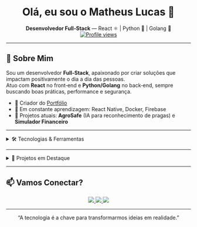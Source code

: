 <h1 align="center">Olá, eu sou o Matheus Lucas 👋</h1>
<p align="center">
  <strong>Desenvolvedor Full‑Stack</strong> — React ⚛️ | Python 🐍 | Golang 🦫  
  <br/>
  <a href="https://komarev.com/ghpvc/?username=MatheusLucas01">
    <img src="https://komarev.com/ghpvc/?username=MatheusLucas01&color=blue" alt="Profile views"/>
  </a>
</p>

---

## 🔹 Sobre Mim

Sou um desenvolvedor **Full‑Stack**, apaixonado por criar soluções que impactam positivamente o dia a dia das pessoas.  
Atuo com **React** no front‑end e **Python/Golang** no back‑end, sempre buscando boas práticas, performance e segurança.

- 💼 Criador do [Portfólio](https://matheuscode.com.br)  
- 🌱 Em constante aprendizagem: React Native, Docker, Firebase  
- 🚀 Projetos atuais: **AgroSafe** (IA para reconhecimento de pragas) e **Simulador Financeiro**

---

<details>
  <summary>🛠️ Tecnologias & Ferramentas</summary>

  <p align="center">
    <img src="https://skillicons.dev/icons?i=js,react,go,python,html,css,docker,git,vscode,mysql" alt="tech icons" height="40" />
  </p>

  - **Front‑End:** React, Tailwind CSS, JavaScript, HTML5, CSS3  
  - **Back‑End:** Python, Go, Node.js, Express, MySQL  
  - **Ferramentas:** Docker, Git, VSCode, Firebase, Linux  
</details>

---

<details>
  <summary>📖 Projetos em Destaque</summary>

  ### 🚜 AgroSafe  
  <em>Reconhecimento de pragas com Inteligência Artificial para o agronegócio.</em>  
  🔗 [github.com/MatheusLucas01/agrosafe](https://github.com/MatheusLucas01/agrosafe)

  ### 💸 Simulador Financeiro  
  <em>Ferramenta de análise e planejamento financeiro pessoal e empresarial.</em>  
  🔗 [github.com/MatheusLucas01/simulador-financeiro](https://github.com/MatheusLucas01/simulador-financeiro)

  ### 🍔 Lanx  
  <em>Sistema desktop para controle de fluxo de caixa de lanchonete familiar.</em>  
  🔗 [github.com/MatheusLucas01/lanx](https://github.com/MatheusLucas01/lanx)
</details>

---

## 📫 Vamos Conectar?

<p align="center">
  <a href="https://linkedin.com/in/matheussouza1s" title="LinkedIn">
    <img src="https://img.shields.io/badge/LinkedIn-0077B5?style=for-the-badge&logo=linkedin&logoColor=white"/>
  </a>
  <a href="mailto:matheuslucasdesouza22@gmail.com" title="E-mail">
    <img src="https://img.shields.io/badge/Email-D14836?style=for-the-badge&logo=gmail&logoColor=white"/>
  </a>
  <a href="https://github.com/MatheusLucas01" title="GitHub">
    <img src="https://img.shields.io/badge/GitHub-181717?style=for-the-badge&logo=github&logoColor=white"/>
  </a>
</p>

---

<p align="center">“A tecnologia é a chave para transformarmos ideias em realidade.”</p>
